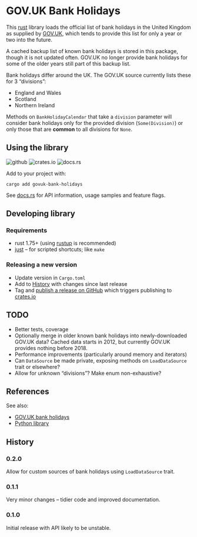 GOV.UK Bank Holidays
====================

This [rust](https://www.rust-lang.org/) library loads the official list of bank holidays in the United Kingdom
as supplied by [GOV.UK](https://www.gov.uk/bank-holidays),
which tends to provide this list for only a year or two into the future.

A cached backup list of known bank holidays is stored in this package, though it is not updated often.
GOV.UK no longer provide bank holidays for some of the older years still part of this backup list.

Bank holidays differ around the UK. The GOV.UK source currently lists these for 3 “divisions”:

- England and Wales
- Scotland
- Northern Ireland

Methods on `BankHolidayCalendar` that take a `division` parameter will consider bank holidays only for the provided
division (`Some(Division)`) or only those that are **common** to all divisions for `None`.

Using the library
-----------------

![github](https://github.com/ministryofjustice/govuk-bank-holidays-rs/actions/workflows/pipeline.yml/badge.svg?branch=main)
![crates.io](https://img.shields.io/crates/v/govuk-bank-holidays)
![docs.rs](https://img.shields.io/docsrs/govuk-bank-holidays)

Add to your project with:

```shell
cargo add govuk-bank-holidays
```

See [docs.rs](https://docs.rs/govuk-bank-holidays) for API information, usage samples and feature flags.

Developing library
------------------

### Requirements

- rust 1.75+ (using [rustup](https://rustup.rs/) is recommended)
- [just](https://just.systems/man/en/) – for scripted shortcuts; like `make`

### Releasing a new version

- Update version in `Cargo.toml`
- Add to [History](#history) with changes since last release
- Tag and [publish a release on GitHub](https://github.com/ministryofjustice/govuk-bank-holidays-rs/releases)
  which triggers publishing to [crates.io](http://crates.io/crates/govuk-bank-holidays)

TODO
----

- Better tests, coverage
- Optionally merge in older known bank holidays into newly-downloaded GOV.UK data? Cached data starts in 2012,
  but currently GOV.UK provides nothing before 2018.
- Performance improvements (particularly around memory and iterators)
- Can `DataSource` be made private, exposing methods on `LoadDataSource` trait or elsewhere?
- Allow for unknown “divisions”? Make enum non-exhaustive?

References
----------

See also:

- [GOV.UK bank holidays](https://www.gov.uk/bank-holidays)
- [Python library](https://github.com/ministryofjustice/govuk-bank-holidays)

History
-------

### 0.2.0
Allow for custom sources of bank holidays using `LoadDataSource` trait.

### 0.1.1
Very minor changes – tidier code and improved documentation.

### 0.1.0
Initial release with API likely to be unstable.
